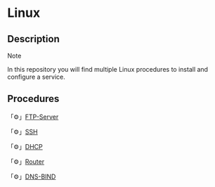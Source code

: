 # Linux
## Description
> [!note]
> In this repository you will find multiple Linux procedures to install and configure a service.
## Procedures
「⚙️」[FTP-Server](https://github.com/exeBIOS/Linux/blob/main/Linux-FTP-Server.md)

「⚙️」[SSH](https://github.com/exeBIOS/Linux/blob/main/SSH-%5B%F0%9F%87%AC%F0%9F%87%A7-%F0%9F%87%AB%F0%9F%87%B7%5D.md)

「⚙️」[DHCP](https://github.com/exeBIOS/Linux/blob/main/DHCP-%5B%F0%9F%87%AC%F0%9F%87%A7-%F0%9F%87%AB%F0%9F%87%B7%5D.md)

「⚙️」[Router](https://github.com/exeBIOS/Linux/blob/main/Router-%5B%F0%9F%87%AC%F0%9F%87%A7-%F0%9F%87%AB%F0%9F%87%B7%5D.md)

「⚙️」[DNS-BIND](https://github.com/exeBIOS/Linux/blob/main/DNS-BIND-%5B%F0%9F%87%AC%F0%9F%87%A7-%F0%9F%87%AB%F0%9F%87%B7%5D.md)
